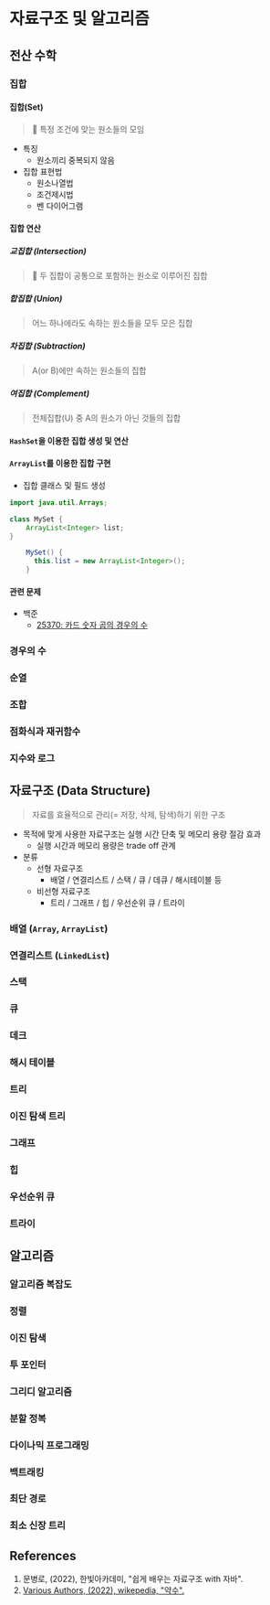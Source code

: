 # 자료구조 및 알고리즘
## 전산 수학
### 집합
#### 집합(Set)
> 📌 특정 조건에 맞는 원소들의 모임
* 특징
  * 원소끼리 중복되지 않음
* 집합 표현법
  * 원소나열법
  * 조건제시법
  * 벤 다이어그램
#### 집합 연산
##### 교집합 (Intersection)
> 📌 두 집합이 공통으로 포함하는 원소로 이루어진 집합
##### 합집합 (Union)
> 어느 하나에라도 속하는 원소들을 모두 모은 집합
##### 차집합 (Subtraction)
> A(or B)에만 속하는 원소들의 집합
##### 여집합 (Complement)
> 전체집합(U) 중 A의 원소가 아닌 것들의 집합
#### `HashSet`을 이용한 집합 생성 및 연산
#### `ArrayList`를 이용한 집합 구현
* 집합 클래스 및 필드 생성
```java
import java.util.Arrays;

class MySet {
    ArrayList<Integer> list;
}

    MySet() {
      this.list = new ArrayList<Integer>();
    }
```
#### 관련 문제
* 백준
  * <a href="https://www.acmicpc.net/problem/25370" target="_blank">25370: 카드 숫자 곱의 경우의 수</a> 
### 경우의 수
### 순열
### 조합
### 점화식과 재귀함수
### 지수와 로그
## 자료구조 (Data Structure)
> 자료를 효율적으로 관리(= 저장, 삭제, 탐색)하기 위한 구조
* 목적에 맞게 사용한 자료구조는 실행 시간 단축 및 메모리 용량 절감 효과
  * 실행 시간과 메모리 용량은 trade off 관계
* 분류
  * 선형 자료구조
    * 배열 / 연결리스트 / 스택 / 큐 / 데큐 / 해시테이블 등
  * 비선형 자료구조
    * 트리 / 그래프 / 힙 / 우선순위 큐 / 트라이
### 배열 (`Array`, `ArrayList`)
### 연결리스트 (`LinkedList`)
### 스택
### 큐
### 데크
### 해시 테이블
### 트리
### 이진 탐색 트리
### 그래프
### 힙
### 우선순위 큐
### 트라이
## 알고리즘
### 알고리즘 복잡도
### 정렬
### 이진 탐색
### 투 포인터
### 그리디 알고리즘
### 분할 정복
### 다이나믹 프로그래밍
### 백트래킹
### 최단 경로
### 최소 신장 트리
## References
1. 문병로, (2022), 한빛아카데미, "쉽게 배우는 자료구조 with 자바".
2. [Various Authors, (2022), wikepedia, "약수".](https://ko.wikipedia.org/wiki/%EC%95%BD%EC%88%98)